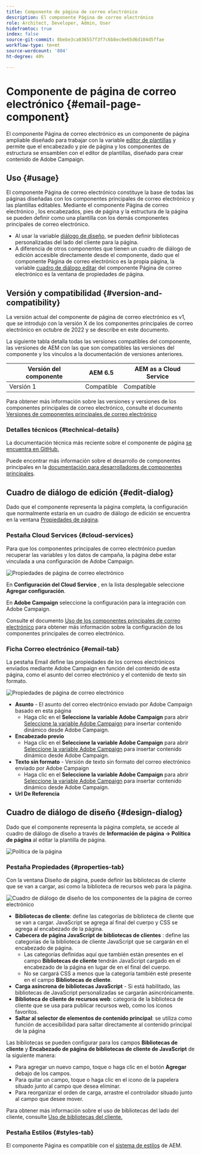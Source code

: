 ```yaml
---
title: Componente de página de correo electrónico
description: El componente Página de correo electrónico
role: Architect, Developer, Admin, User
hidefromtoc: true
index: false
source-git-commit: 8bebe3ca036557f3f7c6b8ec0e65d6d104d5ffae
workflow-type: tm+mt
source-wordcount: '804'
ht-degree: 40%

---
```



# Componente de página de correo electrónico {#email-page-component}

El componente Página de correo electrónico es un componente de página ampliable diseñado para trabajar con la variable [editor de plantillas](https://experienceleague.adobe.com/docs/experience-manager-cloud-service/sites/authoring/features/templates.html?lang=es) y permite que el encabezado y pie de página y los componentes de estructura se ensamblen con el editor de plantillas, diseñado para crear contenido de Adobe Campaign.

## Uso {#usage}

El componente Página de correo electrónico constituye la base de todas las páginas diseñadas con los componentes principales de correo electrónico y las plantillas editables. Mediante el componente Página de correo electrónico , los encabezados, pies de página y la estructura de la página se pueden definir como una plantilla con los demás componentes principales de correo electrónico.

* Al usar la variable [diálogo de diseño,](#design-dialog) se pueden definir bibliotecas personalizadas del lado del cliente para la página.
* A diferencia de otros componentes que tienen un cuadro de diálogo de edición accesible directamente desde el componente, dado que el componente Página de correo electrónico es la propia página, la variable [cuadro de diálogo editar](#edit-dialog) del componente Página de correo electrónico es la ventana de propiedades de página.

## Versión y compatibilidad {#version-and-compatibility}

La versión actual del componente de página de correo electrónico es v1, que se introdujo con la versión X de los componentes principales de correo electrónico en octubre de 2022 y se describe en este documento.

La siguiente tabla detalla todas las versiones compatibles del componente, las versiones de AEM con las que son compatibles las versiones del componente y los vínculos a la documentación de versiones anteriores.

| Versión del componente | AEM 6.5 | AEM as a Cloud Service |
|---|---|---|
| Versión 1 | Compatible | Compatible |

Para obtener más información sobre las versiones y versiones de los componentes principales de correo electrónico, consulte el documento [Versiones de componentes principales de correo electrónico](/help/email/versions.md)

### Detalles técnicos {#technical-details}

La documentación técnica más reciente sobre el componente de página [se encuentra en GitHub.](https://adobe.com/go/aem_cmp_tech_email_page_v1)

Puede encontrar más información sobre el desarrollo de componentes principales en la [documentación para desarrolladores de componentes principales](/help/developing/overview.md).

## Cuadro de diálogo de edición {#edit-dialog}

Dado que el componente representa la página completa, la configuración que normalmente estaría en un cuadro de diálogo de edición se encuentra en la ventana [Propiedades de página](https://experienceleague.adobe.com/docs/experience-manager-cloud-service/sites/authoring/fundamentals/page-properties.html?lang=es).

### Pestaña Cloud Services {#cloud-services}

Para que los componentes principales de correo electrónico puedan recuperar las variables y los datos de campaña, la página debe estar vinculada a una configuración de Adobe Campaign.

![Propiedades de página de correo electrónico](/help/email/assets/email-page-properties.png)

En **Configuración del Cloud Service** , en la lista desplegable seleccione **Agregar configuración**.

En **Adobe Campaign** seleccione la configuración para la integración con Adobe Campaign.

Consulte el documento [Uso de los componentes principales de correo electrónico](/help/email/using.md) para obtener más información sobre la configuración de los componentes principales de correo electrónico.

### Ficha Correo electrónico {#email-tab}

La pestaña Email define las propiedades de los correos electrónicos enviados mediante Adobe Campaign en función del contenido de esta página, como el asunto del correo electrónico y el contenido de texto sin formato.

![Propiedades de página de correo electrónico](/help/email/assets/email-page-properties-email.png)

* **Asunto** - El asunto del correo electrónico enviado por Adobe Campaign basado en esta página
   * Haga clic en el **Seleccione la variable Adobe Campaign** para abrir [Seleccione la variable Adobe Campaign](/help/email/campaign-variables.md) para insertar contenido dinámico desde Adobe Campaign.
* **Encabezado previo**
   * Haga clic en el **Seleccione la variable Adobe Campaign** para abrir [Seleccione la variable Adobe Campaign](/help/email/campaign-variables.md) para insertar contenido dinámico desde Adobe Campaign.
* **Texto sin formato** - Versión de texto sin formato del correo electrónico enviado por Adobe Campaign
   * Haga clic en el **Seleccione la variable Adobe Campaign** para abrir [Seleccione la variable Adobe Campaign](/help/email/campaign-variables.md) para insertar contenido dinámico desde Adobe Campaign.
* **Url De Referencia**

## Cuadro de diálogo de diseño {#design-dialog}

Dado que el componente representa la página completa, se accede al cuadro de diálogo de diseño a través de **Información de página -> Política de página** al editar la plantilla de página.

![Política de la página](/help/assets/page-policy.png)

### Pestaña Propiedades {#properties-tab}

Con la ventana Diseño de página, puede definir las bibliotecas de cliente que se van a cargar, así como la biblioteca de recursos web para la página.

![Cuadro de diálogo de diseño de los componentes de la página de correo electrónico](/help/email/assets/email-page-design.png)

* **Bibliotecas de cliente**: define las categorías de biblioteca de cliente que se van a cargar. JavaScript se agrega al final del cuerpo y CSS se agrega al encabezado de la página.
* **Cabecera de página JavaScript de bibliotecas de clientes** : define las categorías de la biblioteca de cliente JavaScript que se cargarán en el encabezado de página.
   * Las categorías definidas aquí que también están presentes en el campo **Bibliotecas de cliente** tendrán JavaScript cargado en el encabezado de la página en lugar de en el final del cuerpo.
   * No se cargará CSS a menos que la categoría también esté presente en el campo **Bibliotecas de cliente**.
* **Carga asíncrona de bibliotecas JavaScript** - Si está habilitado, las bibliotecas de JavaScript personalizadas se cargarán asincrónicamente.
* **Biblioteca de cliente de recursos web**: categoría de la biblioteca de cliente que se usa para publicar recursos web, como los iconos favoritos.
* **Saltar al selector de elementos de contenido principal**: se utiliza como función de accesibilidad para saltar directamente al contenido principal de la página

Las bibliotecas se pueden configurar para los campos **Bibliotecas de cliente** y **Encabezado de página de bibliotecas de cliente de JavaScript** de la siguiente manera:

* Para agregar un nuevo campo, toque o haga clic en el botón **Agregar** debajo de los campos.
* Para quitar un campo, toque o haga clic en el icono de la papelera situado junto al campo que desea eliminar.
* Para reorganizar el orden de carga, arrastre el controlador situado junto al campo que desee mover.

Para obtener más información sobre el uso de bibliotecas del lado del cliente, consulte [Uso de bibliotecas del cliente.](https://helpx.adobe.com/es/experience-manager/6-5/sites/developing/using/clientlibs.html)

### Pestaña Estilos {#styles-tab}

El componente Página es compatible con el [sistema de estilos](/help/get-started/authoring.md#component-styling) de AEM.
